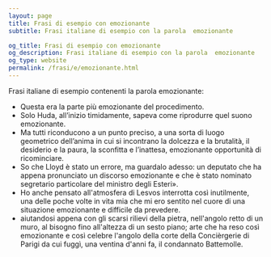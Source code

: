 ```yaml
---
layout: page
title: Frasi di esempio con emozionante 
subtitle: Frasi italiane di esempio con la parola  emozionante

og_title: Frasi di esempio con emozionante 
og_description: Frasi italiane di esempio con la parola  emozionante
og_type: website
permalink: /frasi/e/emozionante.html
---
```


Frasi italiane di esempio contenenti la parola emozionante:


- Questa era la parte più emozionante del procedimento.
- Solo Huda, all’inizio timidamente, sapeva come riprodurre quel suono emozionante.
- Ma tutti riconducono a un punto preciso, a una sorta di luogo geometrico dell’anima in cui si incontrano la dolcezza e la brutalità, il desiderio e la paura, la sconfitta e l’inattesa, emozionante opportunità di ricominciare.
- So che Lloyd è stato un errore, ma guardalo adesso: un deputato che ha appena pronunciato un discorso emozionante e che è stato nominato segretario particolare del ministro degli Esteri».
- Ho anche pensato all'atmosfera di Lesvos interrotta così inutilmente, una delle poche volte in vita mia che mi ero sentito nel cuore di una situazione emozionante e difficile da prevedere.
- aiutandosi appena con gli scarsi rilievi della pietra, nell'angolo retto di un muro, al bisogno fino all'altezza di un sesto piano; arte che ha reso così emozionante e così celebre l'angolo della corte della Concièrgerie di Parigi da cui fuggì, una ventina d'anni fa, il condannato Battemolle.

